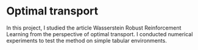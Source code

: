 # Optimal transport

In this project, I studied the article Wasserstein Robust Reinforcement Learning from the perspective of optimal transport. I conducted numerical experiments to test the method on simple tabular environments.
